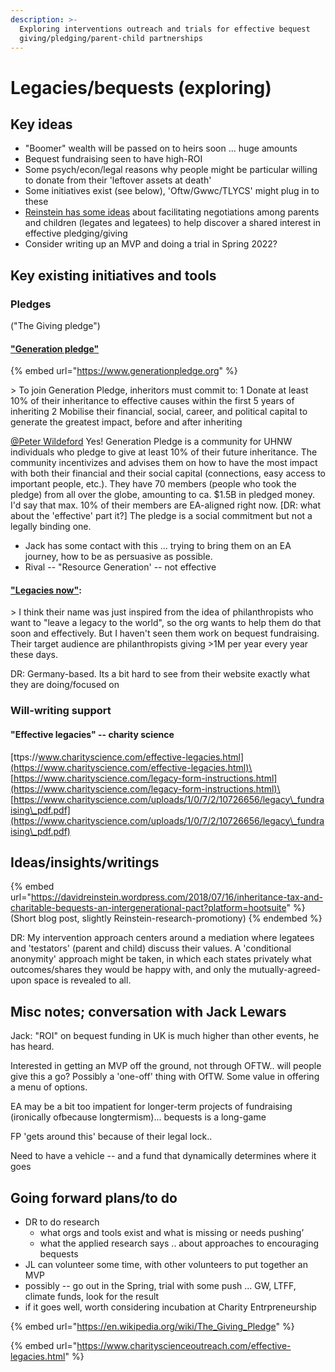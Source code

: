 ```yaml
---
description: >-
  Exploring interventions outreach and trials for effective bequest
  giving/pledging/parent-child partnerships
---
```


# Legacies/bequests (exploring)

## Key ideas

* "Boomer" wealth will be passed on to heirs soon ... huge amounts
* Bequest fundraising seen to have high-ROI
* Some psych/econ/legal reasons why people might be particular willing to donate from their 'leftover assets at death'
* Some initiatives exist (see below), 'Oftw/Gwwc/TLYCS' might plug in to these
* [Reinstein has some ideas](https://davidreinstein.wordpress.com/2018/07/16/inheritance-tax-and-charitable-bequests-an-intergenerational-pact/?platform=hootsuite) about facilitating negotiations among parents and children (legates and legatees) to help discover a shared interest in effective pledging/giving&#x20;
* Consider writing up an MVP and doing a trial in Spring 2022?

## Key existing initiatives and tools&#x20;

### Pledges&#x20;

("The Giving pledge")

#### ["Generation pledge"](https://www.generationpledge.org)

{% embed url="https://www.generationpledge.org" %}

\> To join Generation Pledge, inheritors must commit to: 1 Donate at least 10% of their inheritance to effective causes within the first 5 years of inheriting 2 Mobilise their financial, social, career, and political capital to generate the greatest impact, before and after inheriting

[@Peter Wildeford](https://rethinkpriorities.slack.com/team/U019CL8FK4H) Yes! Generation Pledge is a community for UHNW individuals who pledge to give at least 10% of their future inheritance. The community incentivizes and advises them on how to have the most impact with both their financial and their social capital (connections, easy access to important people, etc.). They have 70 members (people who took the pledge) from all over the globe, amounting to ca. $1.5B in pledged money. I'd say that max. 10% of their members are EA-aligned right now. \[DR: what about the 'effective' part it?]  The pledge is a social commitment but not a legally binding one.

* Jack has some contact with this ... trying to bring them on an EA journey, how to be as persuasive as possible.&#x20;
* Rival --  "Resource Generation'  -- not effective



#### ["Legacies now"](https://legacies-now.de/en):&#x20;

\>  I think their name was just inspired from the idea of philanthropists who want to "leave a legacy to the world", so the org wants to help them do that soon and effectively. But I haven't seen them work on bequest fundraising. Their target audience are philanthropists giving >1M per year every year these days.

DR: Germany-based. Its a bit hard to see from  their website exactly what they are doing/focused on



### Will-writing support

#### "Effective legacies" -- charity science

[ttps://www.charityscience.com/effective-legacies.html](https://www.charityscience.com/effective-legacies.html)\
[https://www.charityscience.com/legacy-form-instructions.html](https://www.charityscience.com/legacy-form-instructions.html)\
[https://www.charityscience.com/uploads/1/0/7/2/10726656/legacy\_fundraising\_pdf.pdf](https://www.charityscience.com/uploads/1/0/7/2/10726656/legacy\_fundraising\_pdf.pdf)



## Ideas/insights/writings

{% embed url="https://davidreinstein.wordpress.com/2018/07/16/inheritance-tax-and-charitable-bequests-an-intergenerational-pact?platform=hootsuite" %}
(Short blog post, slightly Reinstein-research-promotiony)
{% endembed %}

DR: My intervention approach centers around a mediation where legatees and 'testators' (parent and child) discuss their values. A 'conditional anonymity' approach might be taken, in which each states privately what outcomes/shares they would be happy with, and only the mutually-agreed-upon space is revealed to all. &#x20;

## Misc notes; conversation with Jack Lewars

Jack: "ROI" on bequest funding in UK is much higher than other events, he has heard.

Interested in getting an MVP off the ground, not through OFTW.. will people give this a go?  Possibly a 'one-off' thing with OfTW. Some value in offering a menu of options.&#x20;

EA may be a bit too impatient for longer-term projects of fundraising (ironically ofbecause  longtermism)... bequests is a long-game

FP 'gets around this' because of their legal lock..&#x20;

Need to have a vehicle -- and a fund that dynamically determines where it goes&#x20;





## **Going forward plans/to do**

* DR to do research
  * what orgs and tools exist and what is missing or needs pushing’&#x20;
  * what the applied research says .. about approaches to encouraging bequests
* JL can volunteer some time, with other volunteers to put together an MVP
* possibly -- go out in the  Spring, trial  with some push ... GW, LTFF, climate funds, look for the result
* if it goes well, worth considering incubation at Charity Entrpreneurship&#x20;





{% embed url="https://en.wikipedia.org/wiki/The_Giving_Pledge" %}

{% embed url="https://www.charityscienceoutreach.com/effective-legacies.html" %}

